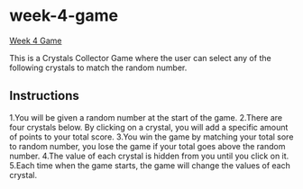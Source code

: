 # week-4-game

[Week 4 Game]("https://kimjaydot.github.io/week-4-game/")

This is a Crystals Collector Game where the user can select any of the following crystals to match the random number.

## Instructions

1.You will be given a random number at the start of the game.
2.There are four crystals below. By clicking on a crystal, you will add a specific amount of points to your total score.
3.You win the game by matching your total sore to random number, you lose the game if your total goes above the random number.
4.The value of each crystal is hidden from you until you click on it.
5.Each time when the game starts, the game will change the values of each crystal.


